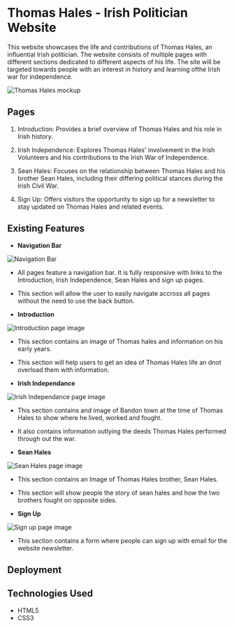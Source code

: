 # Thomas Hales - Irish Politician Website

This website showcases the life and contributions of Thomas Hales, an influential Irish politician. The website consists of multiple pages with different sections dedicated to different aspects of his life. The site will be targeted towards people with an interest in history and learning ofthe Irish war for independence.

![Thomas Hales mockup](/../main/assets/readmelinks/amiresponsive.jpg)

## Pages

1. Introduction: Provides a brief overview of Thomas Hales and his role in Irish history.

2. Irish Independence: Explores Thomas Hales' involvement in the Irish Volunteers and his contributions to the Irish War of Independence.

3. Sean Hales: Focuses on the relationship between Thomas Hales and his brother Sean Hales, including their differing political stances during the Irish Civil War.

4. Sign Up: Offers visitors the opportunity to sign up for a newsletter to stay updated on Thomas Hales and related events.

## Existing Features

- __Navigation Bar__

![Navigation Bar](/../main/assets/readmelinks/header.png)

- All pages feature a navigation bar. It is fully responsive with links to the Introduction, Irish Independence, Sean Hales and sign up pages.
- This section will allow the user to easily navigate accross all pages without the need to use the back button.

- __Introduction__

![Introduction page image](/../main/assets/readmelinks/introduction.png)

- This section contains an image of Thomas hales and information on his early years.
- This section will help users to get an idea of Thomas Hales life an dnot overload them with information.

- __Irish Independance__

![Irish Independance page image](/../main/assets/readmelinks/irishindependance.png)

- This section contains and image of Bandon town at the time of Thomas Hales to show where he lived, worked and fought.
- It also contains information outlying the deeds Thomas Hales performed through out the war.

- __Sean Hales__

![Sean Hales page image](/../main/assets/readmelinks/seanhalesscreenshot.png)

- This section contains an Image of Thomas Hales brother, Sean Hales.
- This section will show people the story of sean hales and how the two brothers fought on opposite sides.

- __Sign Up__

![Sign up page image](/../main/assets/readmelinks/signup.png)

- This section contains a form where people can sign up with email for the website newsletter.
  


## Deployment

## Technologies Used

- HTML5
- CSS3
